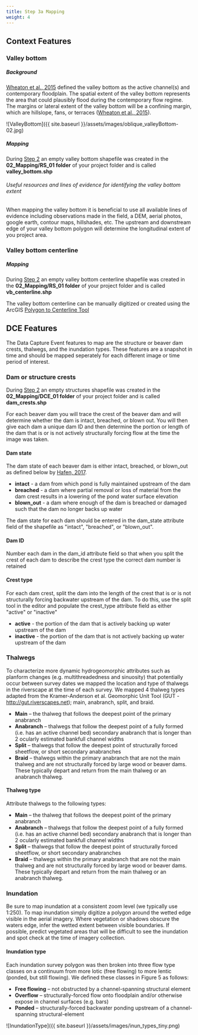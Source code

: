 ```yaml
---
title: Step 3a Mapping
weight: 4
---
```


## Context Features

### Valley bottom
##### Background
[Wheaton et al., 2015](https://www.researchgate.net/publication/281321324_Geomorphic_Mapping_and_Taxonomy_of_Fluvial_Landforms) defined the valley bottom as the active channel(s) and contemporary floodplain. The spatial extent of the valley bottom represents the area that could plausibly flood during the contemporary flow regime. The margins or lateral extent of the valley bottom will be a confining margin, which are hillslope, fans, or terraces ([Wheaton et al., 2015](https://www.researchgate.net/publication/281321324_Geomorphic_Mapping_and_Taxonomy_of_Fluvial_Landforms)). 

![ValleyBottom]({{ site.baseurl }}/assets/images/oblique_valleyBottom-02.jpg)

##### Mapping
During [Step 2](http://rim.riverscapes.net/Documentation/tool_users/2-Step2_createproject.html) an empty valley bottom shapefile was created in the **02_Mapping/RS_01 folder** of your project folder and is called **valley_bottom.shp**
###### Useful resources and lines of evidence for identifying the valley bottom extent
When mapping the valley bottom it is beneficial to use all available lines of evidence including observations made in the field, a DEM, aerial photos, google earth, contour maps, hillshades, etc. The upstream and downstream edge of your valley bottom polygon will determine the longitudinal extent of you project area.
### Valley bottom centerline
##### Mapping
During [Step 2](http://rim.riverscapes.net/Documentation/tool_users/2-Step2_createproject.html) an empty valley bottom centerline shapefile was created in the **02_Mapping/RS_01 folder** of your project folder and is called **vb_centerline.shp**

The valley bottom centerline can be manually digitized or created using the ArcGIS [Polygon to Centerline Tool](https://www.arcgis.com/home/item.html?id=bc642731870740aabf48134f90aa6165)

## DCE Features

The Data Capture Event features to map are the structure or beaver dam crests, thalwegs, and the inundation types. These features are a snapshot in time and should be mapped seperately for each different image or time period of interest.

### Dam or structure crests
During [Step 2](http://rim.riverscapes.net/Documentation/tool_users/2-Step2_createproject.html) an empty structures shapefile was created in the **02_Mapping/DCE_01 folder** of your project folder and is called **dam_crests.shp**

For each beaver dam you will trace the crest of the beaver dam and will determine whether the dam is intact, breached, or blown out. You will then give each dam a unique dam ID and then determine the portion or length of the dam that is or is not actively structurally forcing flow at the time the image was taken.
#### Dam state
The dam state of each beaver dam is either intact, breached, or blown_out as defined below by [Hafen, 2017](https://digitalcommons.usu.edu/cgi/viewcontent.cgi?article=7648&context=etd). 

- **intact** - a dam from which pond is fully maintained upstream of the dam
- **breached** - a dam where partial removal or loss of material from the dam crest results in a lowering of the pond water surface elevation
- **blown_out** - a dam where enough of the dam is breached or damaged such that the dam no longer backs up water

The dam state for each dam should be entered in the dam_state attribute field of the shapefile as "intact", "breached", or "blown_out".

#### Dam ID
Number each dam in the dam_id attribute field so that when you split the crest of each dam to describe the crest type the correct dam number is retained

#### Crest type
For each dam crest, split the dam into the length of the crest that is or is not structurally forcing backwater upstream of the dam. To do this, use the split tool in the editor and populate the crest_type attribute field as either "active" or "inactive"

- **active** - the portion of the dam that is actively backing up water upstream of the dam
- **inactive** - the portion of the dam that is not actively backing up water upstream of the dam

### Thalwegs
To characterize more dynamic hydrogeomorphic attributes such as planform changes (e.g. multithreadedness and sinuosity) that potentially occur between survey dates we mapped the location and type of thalwegs in the riverscape at the time of each survey. We mapped 4 thalweg types adapted from the Kramer-Anderson et al. Geomorphic Unit Tool (GUT - http://gut.riverscapes.net); main, anabranch, split, and braid.
- **Main** – the thalweg that follows the deepest point of the primary anabranch
- **Anabranch** – thalwegs that follow the deepest point of a fully formed (i.e. has an active channel bed) secondary anabranch that is longer than 2 ocularly estimated bankfull channel widths
- **Split** – thalwegs that follow the deepest point of structurally forced sheetflow, or short secondary anabranches 
- **Braid** – thalwegs within the primary anabranch that are not the main thalweg and are not structurally forced by large wood or beaver dams. These typically depart and return from the main thalweg or an anabranch thalweg. 


#### Thalweg type
Attribute thalwegs to the following types:
- **Main** – the thalweg that follows the deepest point of the primary anabranch
- **Anabranch** – thalwegs that follow the deepest point of a fully formed (i.e. has an active channel bed) secondary anabranch that is longer than 2 ocularly estimated bankfull channel widths
- **Split** – thalwegs that follow the deepest point of structurally forced sheetflow, or short secondary anabranches 
- **Braid** – thalwegs within the primary anabranch that are not the main thalweg and are not structurally forced by large wood or beaver dams. These typically depart and return from the main thalweg or an anabranch thalweg. 
### Inundation 
Be sure to map inundation at a consistent zoom level (we typically use 1:250). To map inundation simply digitize a polygon around the wetted edge visible in the aerial imagery. Where vegetation or shadows obscure the waters edge, infer the wetted extent between visible boundaries. If possible, predict vegetated areas that will be difficult to see the inundation and spot check at the time of imagery collection.
#### Inundation type

Each inundation survey polygon was then broken into three flow type classes on a continuum from more lotic (free flowing) to more lentic (ponded, but still flowing). We defined these classes in Figure 5 as follows:
- **Free flowing** – not obstructed by a channel-spanning structural element
- **Overflow** – structurally-forced flow onto floodplain and/or otherwise expose in channel surfaces (e.g. bars)
- **Ponded** – structurally-forced backwater ponding upstream of a channel-spanning structural-element


![InundationType]({{ site.baseurl }}/assets/images/inun_types_tiny.png)
